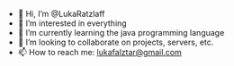- 👋 Hi, I’m @LukaRatzlaff
- 👀 I’m interested in everything
- 🌱 I’m currently learning the java programming language
- 💞️ I’m looking to collaborate on projects, servers, etc.
- 📫 How to reach me: lukafalztar@gmail.com

<!---
LukaRatzlaff/LukaRatzlaff is a ✨ special ✨ repository because its `README.md` (this file) appears on your GitHub profile.
You can click the Preview link to take a look at your changes.
--->
